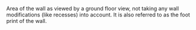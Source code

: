 Area of the wall as viewed by a ground floor view, not taking any wall modifications (like recesses) into account. It is also referred to as the foot print of the wall.
